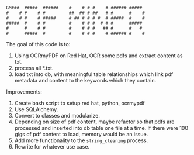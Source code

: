 ```none
GM###  #####  ######    #    # # #    # ###### #####
#    # #    # #         ##  ## # ##   # #      #    #
#    # #    # #####     # ## # # # #  # #####  #    #
#####  #    # #         #    # # #  # # #      #####
#      #    # #         #    # # #   ## #      #   #
#      #####  #         #    # # #    # ###### #    #
```



The goal of this code is to:

1. Using OCRmyPDF on Red Hat, OCR some pdfs and extract content as txt.
2. process all *.txt.
3. load txt into db, with meaningful table relationships which link pdf metadata and content to the keywords which they contain.



Improvements:

1. Create bash script to setup red hat, python, ocrmypdf
2. Use SQLAlchemy.
3. Convert to classes and modularize.
4. Depending on size of pdf content, maybe refactor so that pdfs are processed and inserted into db table one file at a time. If there were 100 gigs of pdf content to load, memory would be an issue.
5. Add more functionality to the `string_cleaning` process.
6. Rewrite for whatever use case.
